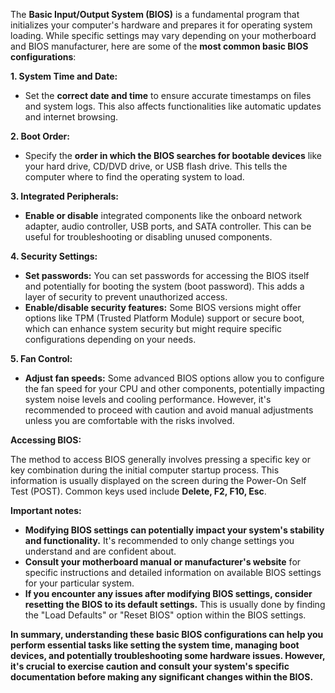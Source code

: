 The **Basic Input/Output System (BIOS)** is a fundamental program that initializes your computer's hardware and prepares it for operating system loading. While specific settings may vary depending on your motherboard and BIOS manufacturer, here are some of the **most common basic BIOS configurations**:

**1. System Time and Date:**

- Set the **correct date and time** to ensure accurate timestamps on files and system logs. This also affects functionalities like automatic updates and internet browsing.

**2. Boot Order:**

- Specify the **order in which the BIOS searches for bootable devices** like your hard drive, CD/DVD drive, or USB flash drive. This tells the computer where to find the operating system to load.

**3. Integrated Peripherals:**

- **Enable or disable** integrated components like the onboard network adapter, audio controller, USB ports, and SATA controller. This can be useful for troubleshooting or disabling unused components.

**4. Security Settings:**

- **Set passwords:** You can set passwords for accessing the BIOS itself and potentially for booting the system (boot password). This adds a layer of security to prevent unauthorized access.
- **Enable/disable security features:** Some BIOS versions might offer options like TPM (Trusted Platform Module) support or secure boot, which can enhance system security but might require specific configurations depending on your needs.

**5. Fan Control:**

- **Adjust fan speeds:** Some advanced BIOS options allow you to configure the fan speed for your CPU and other components, potentially impacting system noise levels and cooling performance. However, it's recommended to proceed with caution and avoid manual adjustments unless you are comfortable with the risks involved.

**Accessing BIOS:**

The method to access BIOS generally involves pressing a specific key or key combination during the initial computer startup process. This information is usually displayed on the screen during the Power-On Self Test (POST). Common keys used include **Delete, F2, F10, Esc**.

**Important notes:**

- **Modifying BIOS settings can potentially impact your system's stability and functionality.** It's recommended to only change settings you understand and are confident about.
- **Consult your motherboard manual or manufacturer's website** for specific instructions and detailed information on available BIOS settings for your particular system.
- **If you encounter any issues after modifying BIOS settings, consider resetting the BIOS to its default settings.** This is usually done by finding the "Load Defaults" or "Reset BIOS" option within the BIOS settings.

**In summary, understanding these basic BIOS configurations can help you perform essential tasks like setting the system time, managing boot devices, and potentially troubleshooting some hardware issues. However, it's crucial to exercise caution and consult your system's specific documentation before making any significant changes within the BIOS.**